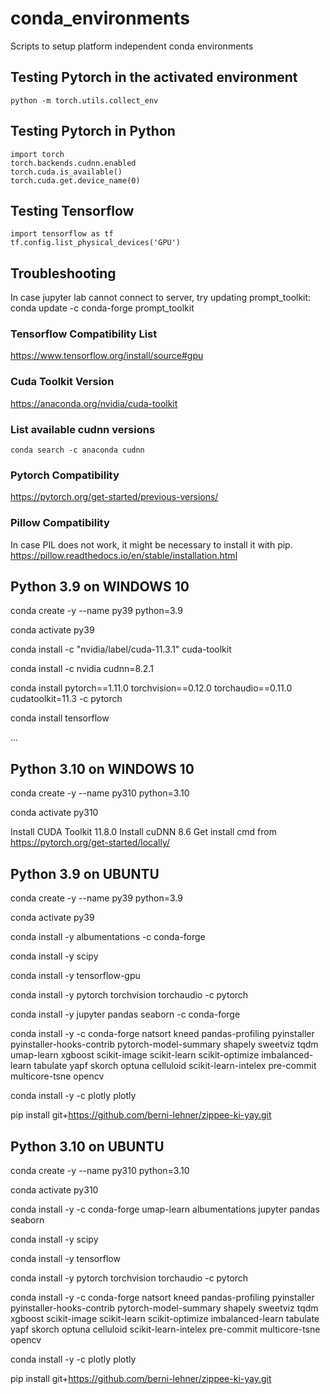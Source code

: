 # conda_environments
Scripts to setup platform independent conda environments


## Testing Pytorch in the activated environment
    python -m torch.utils.collect_env  

## Testing Pytorch in Python
    import torch
    torch.backends.cudnn.enabled
    torch.cuda.is_available()
    torch.cuda.get.device_name(0)

## Testing Tensorflow
    import tensorflow as tf
    tf.config.list_physical_devices('GPU')

## Troubleshooting
In case jupyter lab cannot connect to server, try updating prompt_toolkit:  
    conda update -c conda-forge prompt_toolkit

### Tensorflow Compatibility List
https://www.tensorflow.org/install/source#gpu

### Cuda Toolkit Version
https://anaconda.org/nvidia/cuda-toolkit

### List available cudnn versions
    conda search -c anaconda cudnn

### Pytorch Compatibility
https://pytorch.org/get-started/previous-versions/


### Pillow Compatibility
In case PIL does not work, it might be necessary to install it with pip.  
https://pillow.readthedocs.io/en/stable/installation.html


## Python 3.9 on WINDOWS 10
  conda create -y --name py39 python=3.9
  
  conda activate py39
  
  conda install -c "nvidia/label/cuda-11.3.1" cuda-toolkit
  
  conda install -c nvidia cudnn=8.2.1
  
  conda install pytorch==1.11.0 torchvision==0.12.0 torchaudio==0.11.0 cudatoolkit=11.3 -c pytorch
  
  conda install tensorflow

...


## Python 3.10 on WINDOWS 10
conda create -y --name py310 python=3.10

conda activate py310

Install CUDA Toolkit 11.8.0
Install cuDNN 8.6
Get install cmd from https://pytorch.org/get-started/locally/



## Python 3.9 on UBUNTU
conda create -y --name py39 python=3.9

conda activate py39

conda install -y albumentations -c conda-forge

conda install -y scipy

conda install -y tensorflow-gpu

conda install -y pytorch torchvision torchaudio -c pytorch

conda install -y jupyter pandas seaborn -c conda-forge

conda install -y -c conda-forge natsort kneed pandas-profiling pyinstaller pyinstaller-hooks-contrib pytorch-model-summary shapely sweetviz tqdm umap-learn xgboost scikit-image scikit-learn scikit-optimize imbalanced-learn tabulate yapf skorch optuna celluloid scikit-learn-intelex pre-commit multicore-tsne opencv

conda install -y -c plotly plotly

pip install git+https://github.com/berni-lehner/zippee-ki-yay.git


## Python 3.10 on UBUNTU
conda create -y --name py310 python=3.10

conda activate py310

conda install -y -c conda-forge umap-learn albumentations jupyter pandas seaborn

conda install -y scipy

conda install -y tensorflow

conda install -y pytorch torchvision torchaudio -c pytorch


conda install -y -c conda-forge natsort kneed pandas-profiling pyinstaller pyinstaller-hooks-contrib pytorch-model-summary shapely sweetviz tqdm xgboost scikit-image scikit-learn scikit-optimize imbalanced-learn tabulate yapf skorch optuna celluloid scikit-learn-intelex pre-commit multicore-tsne opencv

conda install -y -c plotly plotly

pip install git+https://github.com/berni-lehner/zippee-ki-yay.git
